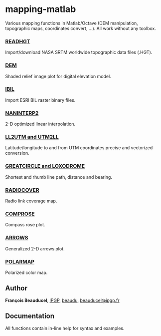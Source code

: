 # mapping-matlab
Various mapping functions in Matlab/Octave (DEM manipulation, topographic maps, coordinates convert, ...). All work without any toolbox.

### [READHGT](readhgt)
Import/download NASA SRTM worldwide topographic data files (.HGT).

### [DEM](dem)
Shaded relief image plot for digital elevation model.

### [IBIL](ibil)
Import ESRI BIL raster binary files.

### [NANINTERP2](naninterp2)
2-D optimized linear interpolation.

### [LL2UTM and UTM2LL](latlonutm)
Latitude/longitude to and from UTM coordinates precise and vectorized conversion.

### [GREATCIRCLE and LOXODROME](greatcircle)
Shortest and rhumb line path, distance and bearing.

### [RADIOCOVER](radiocover)
Radio link coverage map.

### [COMPROSE](comprose)
Compass rose plot.

### [ARROWS](arrows)
Generalized 2-D arrows plot.

### [POLARMAP](polarmap)
Polarized color map.


## Author
**François Beauducel**, [IPGP](www.ipgp.fr), [beaudu](https://github.com/beaudu), beauducel@ipgp.fr 

## Documentation
All functions contain in-line help for syntax and examples.
